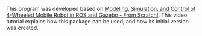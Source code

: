This program was developed based on [Modeling, Simulation, and Control of 4-Wheeled Mobile Robot in ROS and Gazebo - From Scratch!](https://www.youtube.com/watch?v=ad2jd8SCK-o&t=639s&ab_channel=AleksandarHaber).
This video tutorial explains how this package can be used, and how its initial version was created.
